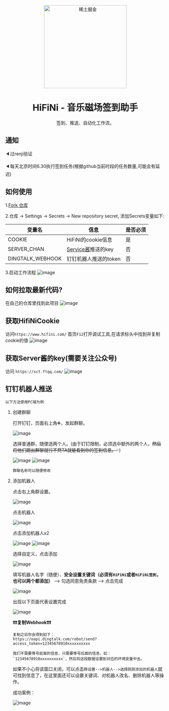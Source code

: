 <section align="center">
    <img src="https://github.com/anduinnn/HiFiNi-Auto-CheckIn/assets/68073009/e50e9fa7-3ddd-4198-be59-fc231f9b8986" alt="稀土掘金" width="260" />
</section>

<h1 align="center">HiFiNi - 音乐磁场签到助手</h1>

<p align="center">签到、推送、自动化工作流。</p>

## 通知

🔈过renji验证

🔈每天北京时间6.30执行签到任务(根据github当前时段的任务数量,可能会有延迟)

## 如何使用

1.[Fork 仓库](https://github.com/anduinnn/HiFiNi-Auto-CheckIn)

2.仓库 -> Settings -> Secrets -> New repository secret, 添加Secrets变量如下:

| 变量名           | 信息                                        | 是否必须 |
| ---------------- | ------------------------------------------- | -------- |
| COOKIE           | HiFiNi的cookie信息                          | 是       |
| SERVER_CHAN      | [Service酱](https://sct.ftqq.com/)推送的key | 否       |
| DINGTALK_WEBHOOK | 钉钉机器人推送的token                       | 否       |

3.启动工作流程
![image](https://github.com/anduinnn/HifiNiAutoCheckIn/assets/68073009/b89c7140-be7f-43aa-afaa-8554b4cab752)



## 如何拉取最新代码?

在自己的仓库里找到此项目
![image](https://github.com/anduinnn/HiFiNi-Auto-CheckIn/assets/68073009/46ab90db-b7fb-4097-9abe-fde8c2c3543e)





## 获取HifiNiCookie
访问`https://www.hifini.com/`
首页`F12`打开调试工具,在请求标头中找到并复制cookie的值
![image](https://github.com/anduinnn/HifiNiAutoCheckIn/assets/68073009/97528823-4d31-4c72-bcca-e95bb5d75792)

## 获取Server酱的key(需要关注公众号)
访问 `https://sct.ftqq.com/`
![image](https://github.com/anduinnn/HifiNiAutoCheckIn/assets/68073009/c70b4471-2933-4441-964c-5aa2873c3590)

## 钉钉机器人推送
`以下方法使用PC端为例`
1. 创建群聊
   
   打开钉钉，页面右上角➕，发起群聊。
   
   ![image](https://github.com/anduinnn/HiFiNi-Auto-CheckIn/assets/115618748/e1e0e9d0-fc6c-4ebf-bdca-2ee6ecae2388)
   
   选择普通群，随便选两个人。(由于钉钉限制，必须选中额外的两个人，~~然后将他们踢出群聊就行不然TA就能看到你的签到信息。~~💦)

   ![image](https://github.com/anduinnn/HiFiNi-Auto-CheckIn/assets/115618748/2a843acb-ef78-40ea-9248-3adfd025f509)
   ![image](https://github.com/anduinnn/HiFiNi-Auto-CheckIn/assets/115618748/df7adb79-34c8-4d6b-969b-9c2edfea8ce0)
   
   `群聊名称可以随便修改`
   
2. 添加机器人

   点击右上角群设置。
   
   ![image](https://github.com/anduinnn/HiFiNi-Auto-CheckIn/assets/115618748/89ed565a-c26c-4ae9-954e-e2559c861540)
   
   点击机器人
   
   ![image](https://github.com/anduinnn/HiFiNi-Auto-CheckIn/assets/115618748/66c0fbbe-da38-404d-80a3-9982f792c036)
   
   点击添加机器人x2
   
   ![image](https://github.com/anduinnn/HiFiNi-Auto-CheckIn/assets/115618748/eae8f91f-6bf8-4571-803c-06d05978f326)
   ![image](https://github.com/anduinnn/HiFiNi-Auto-CheckIn/assets/115618748/9d2aa7a9-3adc-4b7a-a2b2-6c8a940b41be)
   
   选择自定义，点击添加
   
   ![image](https://github.com/anduinnn/HiFiNi-Auto-CheckIn/assets/115618748/fbfca0bc-b981-415e-8362-7e37bf708db1)
   
   填写机器人名字（随便）、**安全设置关键词（必须有`HiFiNi`或者`HiFiNi签到`，也可以两个都添加）** --> 勾选同意免责条款 --> 点击完成

   ![image](https://github.com/anduinnn/HiFiNi-Auto-CheckIn/assets/115618748/c303beb5-beb0-4dbd-8c24-d8106b83e585)
   
   出现以下页面代表设置完成
   
   ![image](https://github.com/anduinnn/HiFiNi-Auto-CheckIn/assets/115618748/dcdda610-7045-4bc0-9e27-0f6f0f4c36bc)

   **❗❗❗复制Webhook❗❗❗**
   ```
   复制之后你会得到如下：
   https://oapi.dingtalk.com/robot/send?access_token=12345678910xxxxxxxxxx
   
   我们不需要等号前面的信息，只需要等号后面的信息，如：`12345678910xxxxxxxxxx`，然后将这段数据设置到对应的环境变量中去。
   ```
   
   如果不小心将该窗口关闭，可以点击`群设置-->机器人-->选择刚刚添加的机器人`就可找到信息了，在这里面还可以设置关键词、对机器人改名、删除机器人等操作。
   
   成功案例：

   ![image](https://github.com/anduinnn/HiFiNi-Auto-CheckIn/assets/115618748/5973ff0d-d8f9-4e1c-87b9-7e2c841793f5)
   

